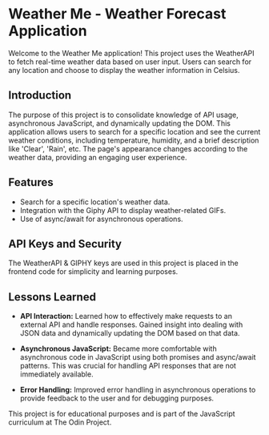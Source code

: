 # Weather Me - Weather Forecast Application

Welcome to the Weather Me application! This project uses the WeatherAPI to fetch real-time weather data based on user input. Users can search for any location and choose to display the weather information in Celsius.

## Introduction

The purpose of this project is to consolidate knowledge of API usage, asynchronous JavaScript, and dynamically updating the DOM. This application allows users to search for a specific location and see the current weather conditions, including temperature, humidity, and a brief description like 'Clear', 'Rain', etc. The page's appearance changes according to the weather data, providing an engaging user experience.

## Features

- Search for a specific location's weather data.
- Integration with the Giphy API to display weather-related GIFs.
- Use of async/await for asynchronous operations.


## API Keys and Security

The WeatherAPI & GIPHY keys are used in this project is placed in the frontend code for simplicity and learning purposes. 


## Lessons Learned

- **API Interaction:** Learned how to effectively make requests to an external API and handle responses. Gained insight into dealing with JSON data and dynamically updating the DOM based on that data.

- **Asynchronous JavaScript:** Became more comfortable with asynchronous code in JavaScript using both promises and async/await patterns. This was crucial for handling API responses that are not immediately available.

- **Error Handling:** Improved error handling in asynchronous operations to provide feedback to the user and for debugging purposes.


This project is for educational purposes and is part of the JavaScript curriculum at The Odin Project.

